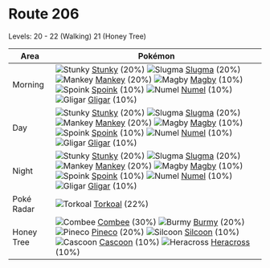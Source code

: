 # Route 206
Levels: 20 - 22 (Walking) 21 (Honey Tree)

Area       | Pokémon
---        | ---
Morning    | ![][434]  [Stunky] (20%) ![][218]  [Slugma] (20%) ![][056]  [Mankey] (20%)  ![][240]  [Magby] (10%) ![][325]  [Spoink] (10%) ![][322]  [Numel] (10%)  ![][207]  [Gligar] (10%)
Day        | ![][434]  [Stunky] (20%) ![][218]  [Slugma] (20%) ![][056]  [Mankey] (20%)  ![][240]  [Magby] (10%) ![][325]  [Spoink] (10%) ![][322]  [Numel] (10%)  ![][207]  [Gligar] (10%)
Night      | ![][434]  [Stunky] (20%) ![][218]  [Slugma] (20%) ![][056]  [Mankey] (20%)  ![][240]  [Magby] (10%) ![][325]  [Spoink] (10%) ![][322]  [Numel] (10%)  ![][207]  [Gligar] (10%)
Poké Radar | ![][324]  [Torkoal] (22%)
Honey Tree | ![][415]  [Combee] (30%) ![][412]  [Burmy] (20%) ![][204]  [Pineco] (20%)  ![][266]  [Silcoon] (10%) ![][268]  [Cascoon] (10%) ![][214]  [Heracross] (10%)<br>


[056]: https://raw.githubusercontent.com/PokeAPI/sprites/master/sprites/pokemon/56.png "Mankey"
[204]: https://raw.githubusercontent.com/PokeAPI/sprites/master/sprites/pokemon/204.png "Pineco"
[207]: https://raw.githubusercontent.com/PokeAPI/sprites/master/sprites/pokemon/207.png "Gligar"
[214]: https://raw.githubusercontent.com/PokeAPI/sprites/master/sprites/pokemon/214.png "Heracross"
[218]: https://raw.githubusercontent.com/PokeAPI/sprites/master/sprites/pokemon/218.png "Slugma"
[240]: https://raw.githubusercontent.com/PokeAPI/sprites/master/sprites/pokemon/240.png "Magby"
[266]: https://raw.githubusercontent.com/PokeAPI/sprites/master/sprites/pokemon/266.png "Silcoon"
[268]: https://raw.githubusercontent.com/PokeAPI/sprites/master/sprites/pokemon/268.png "Cascoon"
[322]: https://raw.githubusercontent.com/PokeAPI/sprites/master/sprites/pokemon/322.png "Numel"
[324]: https://raw.githubusercontent.com/PokeAPI/sprites/master/sprites/pokemon/324.png "Torkoal"
[325]: https://raw.githubusercontent.com/PokeAPI/sprites/master/sprites/pokemon/325.png "Spoink"
[412]: https://raw.githubusercontent.com/PokeAPI/sprites/master/sprites/pokemon/412.png "Burmy"
[415]: https://raw.githubusercontent.com/PokeAPI/sprites/master/sprites/pokemon/415.png "Combee"
[434]: https://raw.githubusercontent.com/PokeAPI/sprites/master/sprites/pokemon/434.png "Stunky"
[Mankey]: /pokemon_changes/056.md
[Pineco]: /pokemon_changes/204.md
[Gligar]: /pokemon_changes/207.md
[Heracross]: /pokemon_changes/214.md
[Slugma]: /pokemon_changes/218.md
[Magby]: /pokemon_changes/240.md
[Silcoon]: /pokemon_changes/266.md
[Cascoon]: /pokemon_changes/268.md
[Numel]: /pokemon_changes/322.md
[Torkoal]: /pokemon_changes/324.md
[Spoink]: /pokemon_changes/325.md
[Burmy]: /pokemon_changes/412.md
[Combee]: /pokemon_changes/415.md
[Stunky]: /pokemon_changes/434.md
